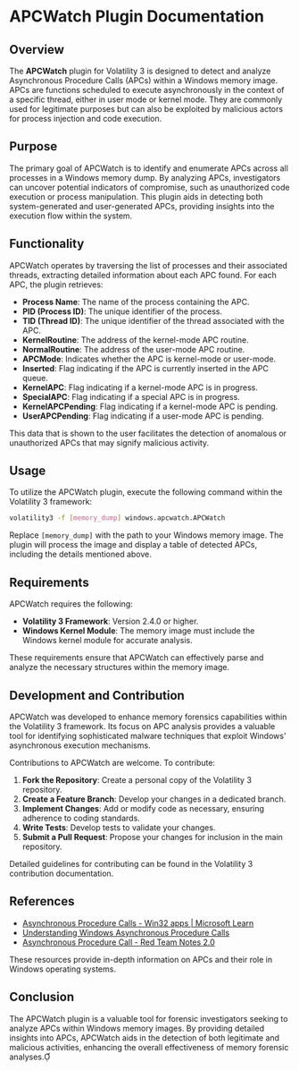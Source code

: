 # APCWatch Plugin Documentation

## Overview

The **APCWatch** plugin for Volatility 3 is designed to detect and analyze Asynchronous Procedure Calls (APCs) within a Windows memory image. APCs are functions scheduled to execute asynchronously in the context of a specific thread, either in user mode or kernel mode. They are commonly used for legitimate purposes but can also be exploited by malicious actors for process injection and code execution.

## Purpose

The primary goal of APCWatch is to identify and enumerate APCs across all processes in a Windows memory dump. By analyzing APCs, investigators can uncover potential indicators of compromise, such as unauthorized code execution or process manipulation. This plugin aids in detecting both system-generated and user-generated APCs, providing insights into the execution flow within the system.

## Functionality

APCWatch operates by traversing the list of processes and their associated threads, extracting detailed information about each APC found. For each APC, the plugin retrieves:

- **Process Name**: The name of the process containing the APC.
- **PID (Process ID)**: The unique identifier of the process.
- **TID (Thread ID)**: The unique identifier of the thread associated with the APC.
- **KernelRoutine**: The address of the kernel-mode APC routine.
- **NormalRoutine**: The address of the user-mode APC routine.
- **APCMode**: Indicates whether the APC is kernel-mode or user-mode.
- **Inserted**: Flag indicating if the APC is currently inserted in the APC queue.
- **KernelAPC**: Flag indicating if a kernel-mode APC is in progress.
- **SpecialAPC**: Flag indicating if a special APC is in progress.
- **KernelAPCPending**: Flag indicating if a kernel-mode APC is pending.
- **UserAPCPending**: Flag indicating if a user-mode APC is pending.

This data that is shown to the user facilitates the detection of anomalous or unauthorized APCs that may signify malicious activity.

## Usage

To utilize the APCWatch plugin, execute the following command within the Volatility 3 framework:


```bash
volatility3 -f [memory_dump] windows.apcwatch.APCWatch
```

Replace `[memory_dump]` with the path to your Windows memory image. The plugin will process the image and display a table of detected APCs, including the details mentioned above.

## Requirements

APCWatch requires the following:

- **Volatility 3 Framework**: Version 2.4.0 or higher.
- **Windows Kernel Module**: The memory image must include the Windows kernel module for accurate analysis.

These requirements ensure that APCWatch can effectively parse and analyze the necessary structures within the memory image.

## Development and Contribution

APCWatch was developed to enhance memory forensics capabilities within the Volatility 3 framework. Its focus on APC analysis provides a valuable tool for identifying sophisticated malware techniques that exploit Windows' asynchronous execution mechanisms.

Contributions to APCWatch are welcome. To contribute:

1. **Fork the Repository**: Create a personal copy of the Volatility 3 repository.
2. **Create a Feature Branch**: Develop your changes in a dedicated branch.
3. **Implement Changes**: Add or modify code as necessary, ensuring adherence to coding standards.
4. **Write Tests**: Develop tests to validate your changes.
5. **Submit a Pull Request**: Propose your changes for inclusion in the main repository.

Detailed guidelines for contributing can be found in the Volatility 3 contribution documentation.

## References

- [Asynchronous Procedure Calls - Win32 apps | Microsoft Learn](https://learn.microsoft.com/en-us/windows/win32/sync/asynchronous-procedure-calls)
- [Understanding Windows Asynchronous Procedure Calls](https://www.codeproject.com/Articles/5355373/Understanding-Windows-Asynchronous-Procedure-Calls)
- [Asynchronous Procedure Call - Red Team Notes 2.0](https://dmcxblue.gitbook.io/red-team-notes-2-0/red-team-techniques/defense-evasion/t1055-process-injection/asynchronous-procedure-call)

These resources provide in-depth information on APCs and their role in Windows operating systems.

## Conclusion

The APCWatch plugin is a valuable tool for forensic investigators seeking to analyze APCs within Windows memory images. By providing detailed insights into APCs, APCWatch aids in the detection of both legitimate and malicious activities, enhancing the overall effectiveness of memory forensic analyses.